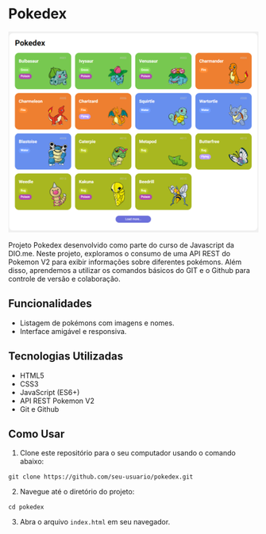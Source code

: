 # Pokedex

![Pokedex Preview](./assets/imagens/Screenshot_1.png)

Projeto Pokedex desenvolvido como parte do curso de Javascript da DIO.me. Neste projeto, exploramos o consumo de uma API REST do Pokemon V2 para exibir informações sobre diferentes pokémons. Além disso, aprendemos a utilizar os comandos básicos do GIT e o Github para controle de versão e colaboração.

## Funcionalidades

- Listagem de pokémons com imagens e nomes.
- Interface amigável e responsiva.

## Tecnologias Utilizadas

- HTML5
- CSS3
- JavaScript (ES6+)
- API REST Pokemon V2
- Git e Github

## Como Usar

1. Clone este repositório para o seu computador usando o comando abaixo:

```
git clone https://github.com/seu-usuario/pokedex.git
```

2. Navegue até o diretório do projeto:

```
cd pokedex
```

3. Abra o arquivo `index.html` em seu navegador.


